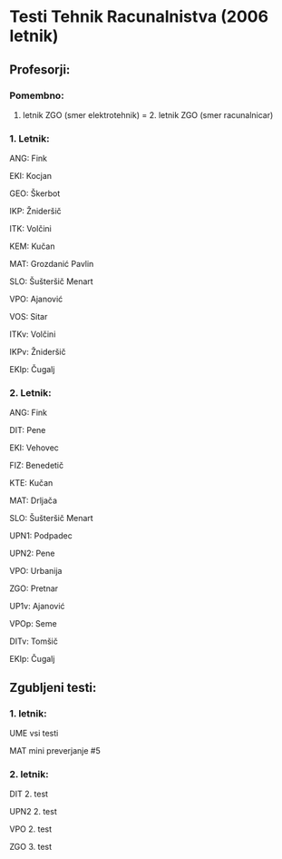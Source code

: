 # Testi Tehnik Racunalnistva (2006 letnik)

## Profesorji:

### Pomembno: 

1. letnik ZGO (smer elektrotehnik) = 2. letnik ZGO (smer racunalnicar)

### 1. Letnik:

ANG: Fink

EKI: Kocjan

GEO: Škerbot

IKP: Žnideršič

ITK: Volčini

KEM: Kučan

MAT: Grozdanić Pavlin

SLO: Šušteršič Menart

VPO:  Ajanović

VOS:  Sitar

ITKv: Volčini

IKPv: Žnideršič

EKIp: Čugalj

### 2. Letnik:

ANG: Fink

DIT: Pene

EKI: Vehovec

FIZ: Benedetič

KTE: Kučan

MAT: Drljača

SLO: Šušteršič Menart

UPN1: Podpadec

UPN2: Pene

VPO: Urbanija

ZGO: Pretnar

UP1v: Ajanović

VPOp: Seme

DITv: Tomšič

EKIp: Čugalj

## Zgubljeni testi:

### 1. letnik:

UME vsi testi

MAT mini preverjanje #5

### 2. letnik:

DIT 2. test

UPN2 2. test

VPO 2. test

ZGO 3. test
